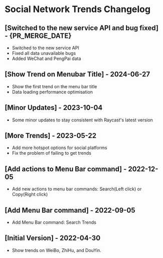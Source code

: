 # Social Network Trends Changelog

## [Switched to the new service API and bug fixed] - {PR_MERGE_DATE}

- Switched to the new service API
- Fixed all data unavailable bugs
- Added WeChat and PengPai data

## [Show Trend on Menubar Title] - 2024-06-27

- Show the first trend on the menu bar title
- Data loading performance optimisation

## [Minor Updates] - 2023-10-04

- Some minor updates to stay consistent with Raycast's latest version

## [More Trends] - 2023-05-22

- Add more hotspot options for social platforms
- Fix the problem of failing to get trends

## [Add actions to Menu Bar command] - 2022-12-05

- Add new actions to menu bar commands: Search(Left click) or Copy(Right click)

## [Add Menu Bar command] - 2022-09-05

- Add Menu Bar command: Search Trends

## [Initial Version] - 2022-04-30

- Show trends on WeiBo, ZhiHu, and DouYin.
